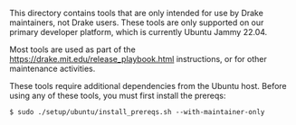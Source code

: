 This directory contains tools that are only intended for use by Drake
maintainers, not Drake users. These tools are only supported on our primary
developer platform, which is currently Ubuntu Jammy 22.04.

Most tools are used as part of the https://drake.mit.edu/release_playbook.html
instructions, or for other maintenance activities.

These tools require additional dependencies from the Ubuntu host. Before using
any of these tools, you must first install the prereqs:

```
$ sudo ./setup/ubuntu/install_prereqs.sh --with-maintainer-only
```

